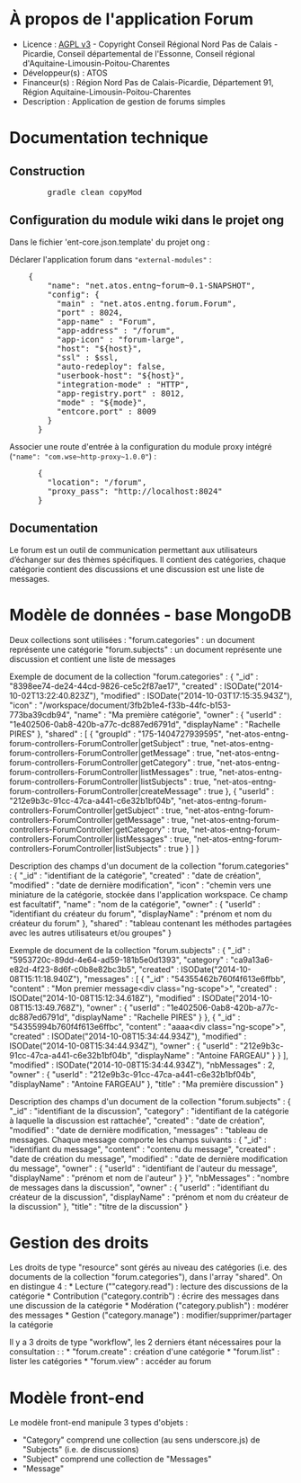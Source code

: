 # À propos de l'application Forum

* Licence : [AGPL v3](http://www.gnu.org/licenses/agpl.txt) - Copyright Conseil Régional Nord Pas de Calais - Picardie, Conseil départemental de l'Essonne, Conseil régional d'Aquitaine-Limousin-Poitou-Charentes
* Développeur(s) : ATOS
* Financeur(s) : Région Nord Pas de Calais-Picardie,  Département 91, Région Aquitaine-Limousin-Poitou-Charentes
* Description : Application de gestion de forums simples

# Documentation technique
## Construction

<pre>
		gradle clean copyMod
</pre>


## Configuration du module wiki dans le projet ong

Dans le fichier 'ent-core.json.template' du projet ong :

Déclarer l'application forum dans `"external-modules"` :
<pre>
    {
		"name": "net.atos.entng~forum~0.1-SNAPSHOT",
		"config": {
		  "main" : "net.atos.entng.forum.Forum",
		  "port" : 8024,
		  "app-name" : "Forum",
		  "app-address" : "/forum",
		  "app-icon" : "forum-large",
		  "host": "${host}",
		  "ssl" : $ssl,
		  "auto-redeploy": false,
		  "userbook-host": "${host}",
		  "integration-mode" : "HTTP",
		  "app-registry.port" : 8012,
		  "mode" : "${mode}",
		  "entcore.port" : 8009
		}
	  }
</pre>

Associer une route d'entrée à la configuration du module proxy intégré (`"name": "com.wse~http-proxy~1.0.0"`) :
<pre>
      {
        "location": "/forum",
        "proxy_pass": "http://localhost:8024"
      }
</pre>


## Documentation
Le forum est un outil de communication permettant aux utilisateurs d’échanger sur des thèmes spécifiques. Il contient des catégories, chaque catégorie contient des discussions et une discussion est une liste de messages.

# Modèle de données - base MongoDB
Deux collections sont utilisées : 
	"forum.categories" : un document représente une catégorie
	"forum.subjects" : un document représente une discussion et contient une liste de messages

Exemple de document de la collection "forum.categories" :
	{
		"_id" : "8398ee74-de24-44cd-9826-ce5c2f87ae17",
		"created" : ISODate("2014-10-02T13:22:40.823Z"),
		"modified" : ISODate("2014-10-03T17:15:35.943Z"),
		"icon" : "/workspace/document/3fb2b1e4-f33b-44fc-b153-773ba39cdb94",
		"name" : "Ma première catégorie",
		"owner" : {
			"userId" : "1e402506-0ab8-420b-a77c-dc887ed6791d",
			"displayName" : "Rachelle PIRES"
		},
		"shared" : [
			{
				"groupId" : "175-1404727939595",
				"net-atos-entng-forum-controllers-ForumController|getSubject" : true,
				"net-atos-entng-forum-controllers-ForumController|getMessage" : true,
				"net-atos-entng-forum-controllers-ForumController|getCategory" : true,
				"net-atos-entng-forum-controllers-ForumController|listMessages" : true,
				"net-atos-entng-forum-controllers-ForumController|listSubjects" : true,
				"net-atos-entng-forum-controllers-ForumController|createMessage" : true
			},
			{
				"userId" : "212e9b3c-91cc-47ca-a441-c6e32b1bf04b",
				"net-atos-entng-forum-controllers-ForumController|getSubject" : true,
				"net-atos-entng-forum-controllers-ForumController|getMessage" : true,
				"net-atos-entng-forum-controllers-ForumController|getCategory" : true,
				"net-atos-entng-forum-controllers-ForumController|listMessages" : true,
				"net-atos-entng-forum-controllers-ForumController|listSubjects" : true
			}
		]
	}

Description des champs d'un document de la collection "forum.categories" :
	{
		"_id" : "identifiant de la catégorie",
		"created" : "date de création",
		"modified" : "date de dernière modification",
		"icon" : "chemin vers une miniature de la catégorie, stockée dans l'application workspace. Ce champ est facultatif",
		"name" : "nom de la catégorie",
		"owner" : {
			"userId" : "identifiant du créateur du forum",
			"displayName" : "prénom et nom du créateur du forum"
		},
		"shared" : "tableau contenant les méthodes partagées avec les autres utilisateurs et/ou groupes"
	}


Exemple de document de la collection "forum.subjects" :
	{
		"_id" : "5953720c-89dd-4e64-ad59-181b5e0d1393",
		"category" : "ca9a13a6-e82d-4f23-8d6f-c0b8e82bc3b5",
		"created" : ISODate("2014-10-08T15:11:18.940Z"),
		"messages" : [
			{
				"_id" : "54355462b760f4f613e6ffbb",
				"content" : "Mon premier message<div class=\"ng-scope\"></div>",
				"created" : ISODate("2014-10-08T15:12:34.618Z"),
				"modified" : ISODate("2014-10-08T15:13:49.768Z"),
				"owner" : {
					"userId" : "1e402506-0ab8-420b-a77c-dc887ed6791d",
					"displayName" : "Rachelle PIRES"
				}
			},
			{
				"_id" : "54355994b760f4f613e6ffbc",
				"content" : "aaaa<div class=\"ng-scope\"></div>",
				"created" : ISODate("2014-10-08T15:34:44.934Z"),
				"modified" : ISODate("2014-10-08T15:34:44.934Z"),
				"owner" : {
					"userId" : "212e9b3c-91cc-47ca-a441-c6e32b1bf04b",
					"displayName" : "Antoine FARGEAU"
				}
			}
		],
		"modified" : ISODate("2014-10-08T15:34:44.934Z"),
		"nbMessages" : 2,
		"owner" : {
			"userId" : "212e9b3c-91cc-47ca-a441-c6e32b1bf04b",
			"displayName" : "Antoine FARGEAU"
		},
		"title" : "Ma première discussion"
	}


Description des champs d'un document de la collection "forum.subjects" :
	{
		"_id" : "identifiant de la discussion",
		"category" : "identifiant de la catégorie à laquelle la discussion est rattachée",
		"created" : "date de création",
		"modified" : "date de dernière modification,
		"messages" : "tableau de messages. Chaque message comporte les champs suivants : 
			{
				"_id" : "identifiant du message",
				"content" : "contenu du message",
				"created" : "date de création du message",
				"modified" : "date de dernière modification du message",
				"owner" : {
					"userId" : "identifiant de l'auteur du message",
					"displayName" : "prénom et nom de l'auteur"
				}
			}",
		"nbMessages" : "nombre de messages dans la discussion",
		"owner" : {
			"userId" : "identifiant du créateur de la discussion",
			"displayName" : "prénom et nom du créateur de la discussion"
		},
		"title" : "titre de la discussion"
	}


# Gestion des droits
Les droits de type "resource" sont gérés au niveau des catégories (i.e. des documents de la collection "forum.categories"), dans l'array "shared".
On en distingue 4 :
	* Lecture (""category.read") : lecture des discussions de la catégorie
	* Contribution ("category.contrib") : écrire des messages dans une discussion de la catégorie
	* Modération ("category.publish") : modérer des messages
	* Gestion ("category.manage") : modifier/supprimer/partager la catégorie

Il y a 3 droits de type "workflow", les 2 derniers étant nécessaires pour la consultation : :
	* "forum.create" : création d'une catégorie
	* "forum.list" : lister les catégories
	* "forum.view" : accéder au forum


# Modèle front-end

Le modèle front-end manipule 3 types d'objets :
 * "Category" comprend une collection (au sens underscore.js) de "Subjects" (i.e. de discussions)
 * "Subject" comprend une collection de "Messages"
 * "Message"
